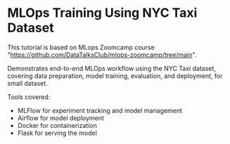 

# MLOps Training Using NYC Taxi Dataset

This tutorial is based on MLops Zoomcamp course "https://github.com/DataTalksClub/mlops-zoomcamp/tree/main".

Demonstrates end-to-end MLOps workflow using the NYC Taxi dataset, covering data preparation, model training, evaluation,
and deployment, for small dataset.

Tools covered:
- MLFlow for experiment tracking and model management
- Airflow for model deployment
- Docker for containerization
- Flask for serving the model